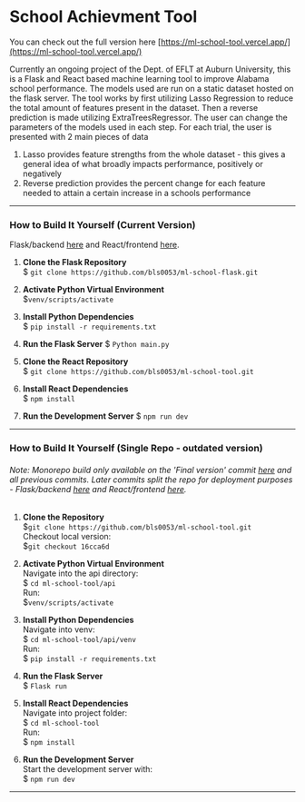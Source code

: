 # School Achievment Tool
You can check out the full version here [https://ml-school-tool.vercel.app/](https://ml-school-tool.vercel.app/)

Currently an ongoing project of the Dept. of EFLT at Auburn University, this is a Flask and React based machine learning tool to improve Alabama school performance. The models used are run on a static dataset hosted on the flask server. The tool works by first utilizing Lasso Regression to reduce the total amount of features present in the dataset. Then a reverse prediction is made utilizing ExtraTreesRegressor. The user can change the parameters of the models used in each step. 
For each trial, the user is presented with 2 main pieces of data 

1. Lasso provides feature strengths from the whole dataset - this gives a general idea of what broadly impacts performance, positively or negatively
2. Reverse prediction provides the percent change for each feature needed to attain a certain increase in a schools performance
---
### How to Build It Yourself (Current Version)
Flask/backend [here](https://github.com/bls0053/ml-school-flask) and React/frontend [here](https://github.com/bls0053/ml-school-tool).
1. **Clone the Flask Repository**  
    $ `git clone https://github.com/bls0053/ml-school-flask.git`

2. **Activate Python Virtual Environment**  
    $`venv/scripts/activate`  

3. **Install Python Dependencies**  
    $ `pip install -r requirements.txt`

4. **Run the Flask Server** 
    $ `Python main.py`

5. **Clone the React Repository**  
    $ `git clone https://github.com/bls0053/ml-school-tool.git`

6. **Install React Dependencies**  
    $ `npm install`

7. **Run the Development Server** 
    $ `npm run dev`
---
### How to Build It Yourself (Single Repo - outdated version)
###### Note: Monorepo build only available on the 'Final version' commit [here](https://github.com/bls0053/ml-school-tool/commit/16cca6d4d8fcc3ee68e22faeafa2a95af7ab032b) and all previous commits. Later commits split the repo for deployment purposes - Flask/backend [here](https://github.com/bls0053/ml-school-flask) and React/frontend [here](https://github.com/bls0053/ml-school-tool).
1. **Clone the Repository**  
    $`git clone https://github.com/bls0053/ml-school-tool.git`  
    Checkout local version:  
    $`git checkout 16cca6d` 

2. **Activate Python Virtual Environment**  
    Navigate into the api directory:  
    $ `cd ml-school-tool/api`  
    Run:  
    $`venv/scripts/activate`  

3. **Install Python Dependencies**  
    Navigate into venv:  
    $ `cd ml-school-tool/api/venv`  
    Run:  
    $ `pip install -r requirements.txt`

4. **Run the Flask Server**  
    $ `Flask run`

5. **Install React Dependencies**  
    Navigate into project folder:  
    $ `cd ml-school-tool`  
    Run:  
    $ `npm install`  

6. **Run the Development Server**  
   Start the development server with:  
   $ `npm run dev`

---





